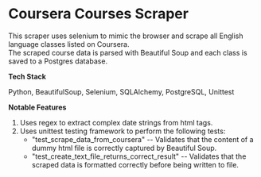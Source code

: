 Coursera Courses Scraper
================
This scraper uses selenium to mimic the browser and scrape all English language classes listed on Coursera.</br>
The scraped course data is parsed with Beautiful Soup and each class is saved to a Postgres database.  



**Tech Stack**
 
Python, BeautifulSoup, Selenium,
SQLAlchemy, 
PostgreSQL, Unittest

**Notable Features**
 
1. Uses regex to extract complex date strings from html tags. </br>
2. Uses unittest testing framework to perform the following tests: </br>
	- "test_scrape_data_from_coursera" -- Validates that the content of a dummy html file is correctly captured by Beautiful Soup. </br>
	-  "test_create_text_file_returns_correct_result" -- Validates that the scraped data is formatted correctly before being written to file.
